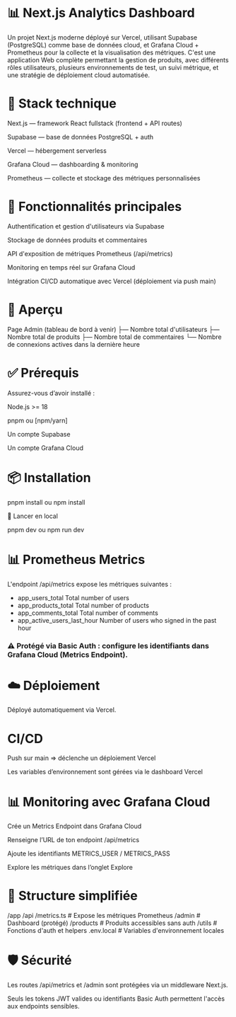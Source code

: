 # 📊 Next.js Analytics Dashboard

Un projet Next.js moderne déployé sur Vercel, utilisant Supabase (PostgreSQL) comme base de données cloud, et Grafana Cloud + Prometheus pour la collecte et la visualisation des métriques.
C'est une application Web complète permettant la gestion de produits, avec différents rôles
utilisateurs, plusieurs environnements de test, un suivi métrique, et une stratégie de déploiement
cloud automatisée.

# 🔧 Stack technique

Next.js — framework React fullstack (frontend + API routes)

Supabase — base de données PostgreSQL + auth

Vercel — hébergement serverless

Grafana Cloud — dashboarding & monitoring

Prometheus — collecte et stockage des métriques personnalisées

# 🚀 Fonctionnalités principales

Authentification et gestion d'utilisateurs via Supabase

Stockage de données produits et commentaires

API d'exposition de métriques Prometheus (/api/metrics)

Monitoring en temps réel sur Grafana Cloud

Intégration CI/CD automatique avec Vercel (déploiement via push main)

# 📸 Aperçu

Page Admin (tableau de bord à venir)
├— Nombre total d'utilisateurs
├— Nombre total de produits
├— Nombre total de commentaires
└— Nombre de connexions actives dans la dernière heure

# ✅ Prérequis

Assurez-vous d’avoir installé :

Node.js >= 18

pnpm ou [npm/yarn]

Un compte Supabase

Un compte Grafana Cloud

# 📦 Installation

pnpm install
ou
npm install

🧪 Lancer en local

pnpm dev
ou
npm run dev

# 📊 Prometheus Metrics

L'endpoint /api/metrics expose les métriques suivantes :

- app_users_total Total number of users
- app_products_total Total number of products
- app_comments_total Total number of comments
- app_active_users_last_hour Number of users who signed in the past hour

### ⚠️ Protégé via Basic Auth : configure les identifiants dans Grafana Cloud (Metrics Endpoint).

# ☁️ Déploiement

Déployé automatiquement via Vercel.

# CI/CD

Push sur main => déclenche un déploiement Vercel

Les variables d’environnement sont gérées via le dashboard Vercel

# 📊 Monitoring avec Grafana Cloud

Crée un Metrics Endpoint dans Grafana Cloud

Renseigne l’URL de ton endpoint /api/metrics

Ajoute les identifiants METRICS_USER / METRICS_PASS

Explore les métriques dans l’onglet Explore

# 📂 Structure simplifiée

/app
  /api
    /metrics.ts         # Expose les métriques Prometheus
  /admin                # Dashboard (protégé)
  /products             # Produits accessibles sans auth
/utils                 # Fonctions d'auth et helpers
.env.local             # Variables d'environnement locales

# 🛡️ Sécurité

Les routes /api/metrics et /admin sont protégées via un middleware Next.js.

Seuls les tokens JWT valides ou identifiants Basic Auth permettent l'accès aux endpoints sensibles.

